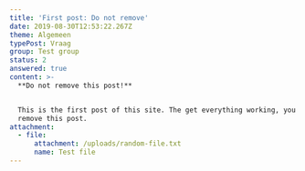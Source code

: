 ```yaml
---
title: 'First post: Do not remove'
date: 2019-08-30T12:53:22.267Z
theme: Algemeen
typePost: Vraag
group: Test group
status: 2
answered: true
content: >-
  **Do not remove this post!**


  This is the first post of this site. The get everything working, you must not
  remove this post.
attachment:
  - file:
      attachment: /uploads/random-file.txt
      name: Test file
---
```


